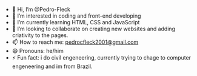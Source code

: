  - 👋 Hi, I’m @Pedro-Fleck
- 👀 I’m interested in coding and front-end developing 
- 🌱 I’m currently learning HTML, CSS and JavaScript
- 💞️ I’m looking to collaborate on creating new websites and adding criativity to the pages.
- 📫 How to reach me: pedrocfleck2001@gmail.com 
- 😄 Pronouns: he/him
- ⚡ Fun fact: i do civil engeneering, currently trying to chage to computer engeneering and im from Brazil.
<!---
Pedro-Fleck/Pedro-Fleck is a ✨ special ✨ repository because its `README.md` (this file) appears on your GitHub profile.
You can click the Preview link to take a look at your changes.
--->
